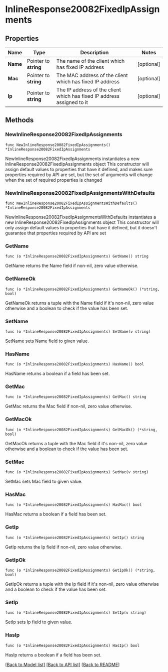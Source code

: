 # InlineResponse20082FixedIpAssignments

## Properties

Name | Type | Description | Notes
------------ | ------------- | ------------- | -------------
**Name** | Pointer to **string** | The name of the client which has fixed IP address | [optional] 
**Mac** | Pointer to **string** | The MAC address of the client which has fixed IP address | [optional] 
**Ip** | Pointer to **string** | The IP address of the client which has fixed IP address assigned to it | [optional] 

## Methods

### NewInlineResponse20082FixedIpAssignments

`func NewInlineResponse20082FixedIpAssignments() *InlineResponse20082FixedIpAssignments`

NewInlineResponse20082FixedIpAssignments instantiates a new InlineResponse20082FixedIpAssignments object
This constructor will assign default values to properties that have it defined,
and makes sure properties required by API are set, but the set of arguments
will change when the set of required properties is changed

### NewInlineResponse20082FixedIpAssignmentsWithDefaults

`func NewInlineResponse20082FixedIpAssignmentsWithDefaults() *InlineResponse20082FixedIpAssignments`

NewInlineResponse20082FixedIpAssignmentsWithDefaults instantiates a new InlineResponse20082FixedIpAssignments object
This constructor will only assign default values to properties that have it defined,
but it doesn't guarantee that properties required by API are set

### GetName

`func (o *InlineResponse20082FixedIpAssignments) GetName() string`

GetName returns the Name field if non-nil, zero value otherwise.

### GetNameOk

`func (o *InlineResponse20082FixedIpAssignments) GetNameOk() (*string, bool)`

GetNameOk returns a tuple with the Name field if it's non-nil, zero value otherwise
and a boolean to check if the value has been set.

### SetName

`func (o *InlineResponse20082FixedIpAssignments) SetName(v string)`

SetName sets Name field to given value.

### HasName

`func (o *InlineResponse20082FixedIpAssignments) HasName() bool`

HasName returns a boolean if a field has been set.

### GetMac

`func (o *InlineResponse20082FixedIpAssignments) GetMac() string`

GetMac returns the Mac field if non-nil, zero value otherwise.

### GetMacOk

`func (o *InlineResponse20082FixedIpAssignments) GetMacOk() (*string, bool)`

GetMacOk returns a tuple with the Mac field if it's non-nil, zero value otherwise
and a boolean to check if the value has been set.

### SetMac

`func (o *InlineResponse20082FixedIpAssignments) SetMac(v string)`

SetMac sets Mac field to given value.

### HasMac

`func (o *InlineResponse20082FixedIpAssignments) HasMac() bool`

HasMac returns a boolean if a field has been set.

### GetIp

`func (o *InlineResponse20082FixedIpAssignments) GetIp() string`

GetIp returns the Ip field if non-nil, zero value otherwise.

### GetIpOk

`func (o *InlineResponse20082FixedIpAssignments) GetIpOk() (*string, bool)`

GetIpOk returns a tuple with the Ip field if it's non-nil, zero value otherwise
and a boolean to check if the value has been set.

### SetIp

`func (o *InlineResponse20082FixedIpAssignments) SetIp(v string)`

SetIp sets Ip field to given value.

### HasIp

`func (o *InlineResponse20082FixedIpAssignments) HasIp() bool`

HasIp returns a boolean if a field has been set.


[[Back to Model list]](../README.md#documentation-for-models) [[Back to API list]](../README.md#documentation-for-api-endpoints) [[Back to README]](../README.md)


